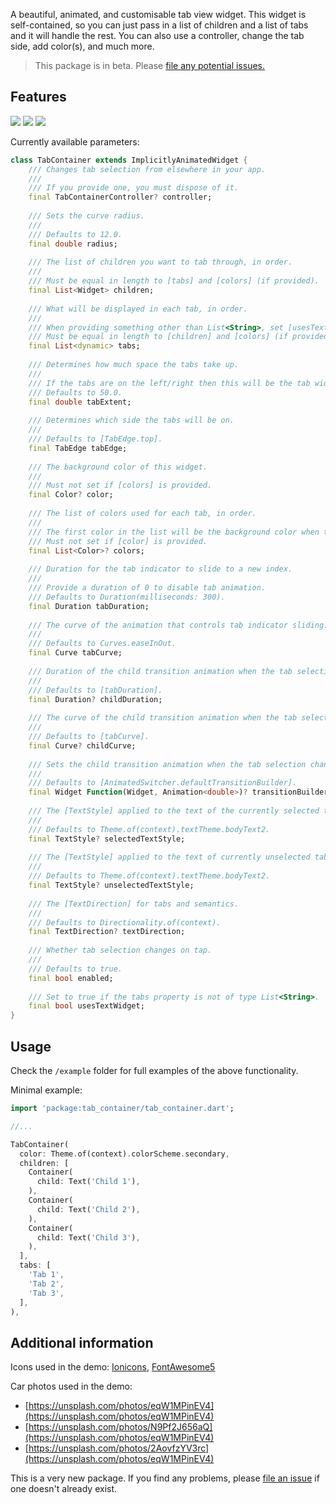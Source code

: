 A beautiful, animated, and customisable tab view widget.
This widget is self-contained, so you can just pass in a list of children and a list of tabs and it will handle the rest.
You can also use a controller, change the tab side, add color(s), and much more.

> This package is in beta. Please [file any potential issues.](https://github.com/sourcemain/tab_container/issues)

## Features

![](https://media.giphy.com/media/cEkR19IlJ4My225oGg/giphy.gif)
![](https://media.giphy.com/media/UlPs2jVLFEypV0KtwV/giphy.gif)
![](https://media.giphy.com/media/pCMsQiashXbfc6VZDg/giphy.gif)

Currently available parameters:
```dart
class TabContainer extends ImplicitlyAnimatedWidget {
    /// Changes tab selection from elsewhere in your app.
    ///
    /// If you provide one, you must dispose of it.
    final TabContainerController? controller;
  
    /// Sets the curve radius.
    ///
    /// Defaults to 12.0.
    final double radius;
  
    /// The list of children you want to tab through, in order.
    ///
    /// Must be equal in length to [tabs] and [colors] (if provided).
    final List<Widget> children;
  
    /// What will be displayed in each tab, in order.
    ///
    /// When providing something other than List<String>, set [usesTextWidget] to true.
    /// Must be equal in length to [children] and [colors] (if provided).
    final List<dynamic> tabs;
  
    /// Determines how much space the tabs take up.
    ///
    /// If the tabs are on the left/right then this will be the tab width, otherwise it will be the tab height.
    /// Defaults to 50.0.
    final double tabExtent;
  
    /// Determines which side the tabs will be on.
    ///
    /// Defaults to [TabEdge.top].
    final TabEdge tabEdge;
  
    /// The background color of this widget.
    ///
    /// Must not set if [colors] is provided.
    final Color? color;
  
    /// The list of colors used for each tab, in order.
    ///
    /// The first color in the list will be the background color when tab 1 is selected and so on.
    /// Must not set if [color] is provided.
    final List<Color>? colors;
  
    /// Duration for the tab indicator to slide to a new index.
    ///
    /// Provide a duration of 0 to disable tab animation.
    /// Defaults to Duration(milliseconds: 300).
    final Duration tabDuration;
  
    /// The curve of the animation that controls tab indicator sliding.
    ///
    /// Defaults to Curves.easeInOut.
    final Curve tabCurve;
  
    /// Duration of the child transition animation when the tab selection changes.
    ///
    /// Defaults to [tabDuration].
    final Duration? childDuration;
  
    /// The curve of the child transition animation when the tab selection changes.
    ///
    /// Defaults to [tabCurve].
    final Curve? childCurve;
  
    /// Sets the child transition animation when the tab selection changes.
    ///
    /// Defaults to [AnimatedSwitcher.defaultTransitionBuilder].
    final Widget Function(Widget, Animation<double>)? transitionBuilder;
  
    /// The [TextStyle] applied to the text of the currently selected tab if [usesTextWidget] is false.
    ///
    /// Defaults to Theme.of(context).textTheme.bodyText2.
    final TextStyle? selectedTextStyle;
  
    /// The [TextStyle] applied to the text of currently unselected tabs if [usesTextWidget] is false.
    ///
    /// Defaults to Theme.of(context).textTheme.bodyText2.
    final TextStyle? unselectedTextStyle;
  
    /// The [TextDirection] for tabs and semantics.
    ///
    /// Defaults to Directionality.of(context).
    final TextDirection? textDirection;
  
    /// Whether tab selection changes on tap.
    ///
    /// Defaults to true.
    final bool enabled;
  
    /// Set to true if the tabs property is not of type List<String>.
    final bool usesTextWidget;
}
```

## Usage

Check the `/example` folder for full examples of the above functionality.

Minimal example:

```dart
import 'package:tab_container/tab_container.dart';

//...

TabContainer(
  color: Theme.of(context).colorScheme.secondary,
  children: [
    Container(
      child: Text('Child 1'),
    ),
    Container(
      child: Text('Child 2'),
    ),
    Container(
      child: Text('Child 3'),
    ),
  ],
  tabs: [
    'Tab 1',
    'Tab 2',
    'Tab 3',
  ],
),
```

## Additional information

Icons used in the demo: [Ionicons](https://ionic.io/ionicons), [FontAwesome5](https://fontawesome.com/v5.15/icons?d=gallery&p=2&m=free)

Car photos used in the demo:
 - [https://unsplash.com/photos/eqW1MPinEV4](https://unsplash.com/photos/eqW1MPinEV4)
 - [https://unsplash.com/photos/N9Pf2J656aQ](https://unsplash.com/photos/eqW1MPinEV4)
 - [https://unsplash.com/photos/2AovfzYV3rc](https://unsplash.com/photos/eqW1MPinEV4)
 
This is a very new package. If you find any problems, please [file an issue](https://github.com/sourcemain/tab_container/issues) if one doesn't already exist.
